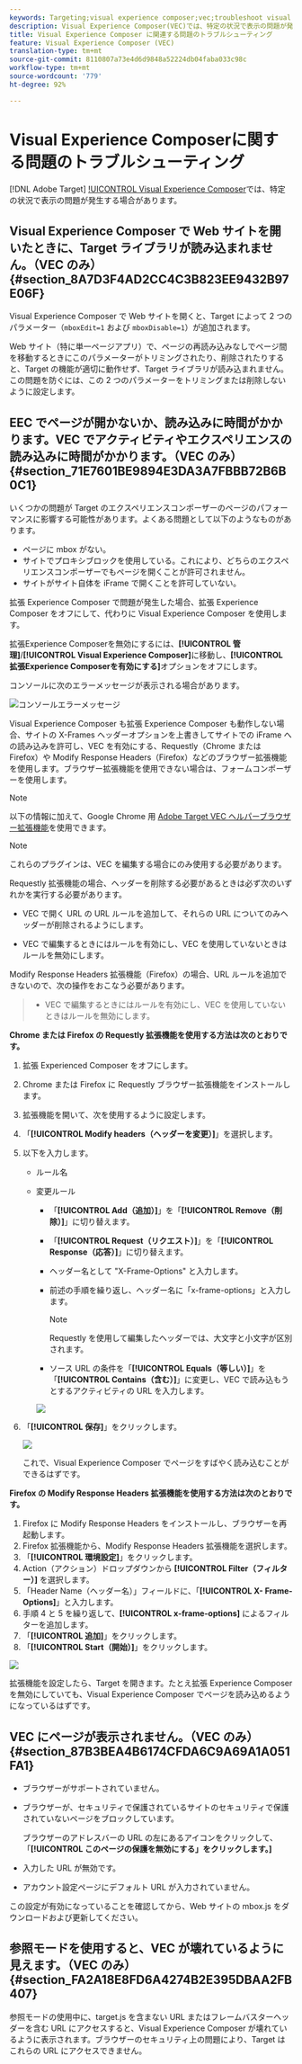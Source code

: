 ```yaml
---
keywords: Targeting;visual experience composer;vec;troubleshoot visual experience composer;troubleshooting;tls;tls 1.2
description: Visual Experience Composer(VEC)では、特定の状況で表示の問題が発生する場合があります。
title: Visual Experience Composer に関連する問題のトラブルシューティング
feature: Visual Experience Composer (VEC)
translation-type: tm+mt
source-git-commit: 8110807a73e4d6d9848a52224db04faba033c98c
workflow-type: tm+mt
source-wordcount: '779'
ht-degree: 92%

---
```



# Visual Experience Composerに関する問題のトラブルシューティング

[!DNL Adobe Target] [!UICONTROL Visual Experience Composer](VEC)では、特定の状況で表示の問題が発生する場合があります。

## Visual Experience Composer で Web サイトを開いたときに、Target ライブラリが読み込まれません。（VEC のみ）{#section_8A7D3F4AD2CC4C3B823EE9432B97E06F}

Visual Experience Composer で Web サイトを開くと、Target によって 2 つのパラメーター（`mboxEdit=1` および `mboxDisable=1`）が追加されます。

Web サイト（特に単一ページアプリ）で、ページの再読み込みなしでページ間を移動するときにこのパラメーターがトリミングされたり、削除されたりすると、Target の機能が適切に動作せず、Target ライブラリが読み込まれません。この問題を防ぐには、この 2 つのパラメーターをトリミングまたは削除しないように設定します。

## EEC でページが開かないか、読み込みに時間がかかります。VEC でアクティビティやエクスペリエンスの読み込みに時間がかかります。（VEC のみ）{#section_71E7601BE9894E3DA3A7FBBB72B6B0C1}

いくつかの問題が Target のエクスペリエンスコンポーザーのページのパフォーマンスに影響する可能性があります。よくある問題として以下のようなものがあります。

* ページに mbox がない。
* サイトでプロキシブロックを使用している。これにより、どちらのエクスペリエンスコンポーザーでもページを開くことが許可されません。
* サイトがサイト自体を iFrame で開くことを許可していない。

拡張 Experience Composer で問題が発生した場合、拡張 Experience Composer をオフにして、代わりに Visual Experience Composer を使用します。

拡張Experience Composerを無効にするには、**[!UICONTROL 管理]**/**[!UICONTROL Visual Experience Composer]**&#x200B;に移動し、**[!UICONTROL 拡張Experience Composerを有効にする]**&#x200B;オプションをオフにします。

コンソールに次のエラーメッセージが表示される場合があります。

![コンソールエラーメッセージ](/help/c-experiences/c-visual-experience-composer/r-troubleshoot-composer/assets/console_error_message.jpg)

Visual Experience Composer も拡張 Experience Composer も動作しない場合、サイトの X-Frames ヘッダーオプションを上書きしてサイトでの iFrame への読み込みを許可し、VEC を有効にする、Requestly（Chrome または Firefox）や Modify Response Headers（Firefox）などのブラウザー拡張機能を使用します。ブラウザー拡張機能を使用できない場合は、フォームコンポーザーを使用します。

>[!NOTE]
>
>以下の情報に加えて、Google Chrome 用 [Adobe Target VEC ヘルパーブラウザー拡張機能](/help/c-experiences/c-visual-experience-composer/r-troubleshoot-composer/vec-helper-browser-extension.md)を使用できます。


>[!NOTE]
>
>これらのプラグインは、VEC を編集する場合にのみ使用する必要があります。
>
>Requestly 拡張機能の場合、ヘッダーを削除する必要があるときは必ず次のいずれかを実行する必要があります。
>
>* VEC で開く URL の URL ルールを追加して、それらの URL についてのみヘッダーが削除されるようにします。
   >
   >
* VEC で編集するときにはルールを有効にし、VEC を使用していないときはルールを無効にします。
>
>
Modify Response Headers 拡張機能（Firefox）の場合、URL ルールを追加できないので、次の操作をおこなう必要があります。
>
>* VEC で編集するときにはルールを有効にし、VEC を使用していないときはルールを無効にします。


**Chrome または Firefox の Requestly 拡張機能を使用する方法は次のとおりです。**

1. 拡張 Experienced Composer をオフにします。
1. Chrome または Firefox に Requestly ブラウザー拡張機能をインストールします。
1. 拡張機能を開いて、次を使用するように設定します。
1. 「**[!UICONTROL Modify headers（ヘッダーを変更）]**」を選択します。
1. 以下を入力します。

   * ルール名
   * 変更ルール

      * 「**[!UICONTROL Add（追加）]**」を「**[!UICONTROL Remove（削除）]**」に切り替えます。
      * 「**[!UICONTROL Request（リクエスト）]**」を「**[!UICONTROL Response（応答）]**」に切り替えます。
      * ヘッダー名として &quot;X-Frame-Options&quot; と入力します。
      * 前述の手順を繰り返し、ヘッダー名に「x-frame-options」と入力します。

         >[!NOTE]
         >
         >Requestly を使用して編集したヘッダーでは、大文字と小文字が区別されます。

      * ソース URL の条件を「**[!UICONTROL Equals（等しい）]**」を「**[!UICONTROL Contains（含む）]**」に変更し、VEC で読み込もうとするアクティビティの URL を入力します。

      ![](assets/chrome_extension.png)


1. 「**[!UICONTROL 保存]**」をクリックします。

   ![](assets/requestly.png)

   これで、Visual Experience Composer でページをすばやく読み込むことができるはずです。

**Firefox の Modify Response Headers 拡張機能を使用する方法は次のとおりです。**

1. Firefox に Modify Response Headers をインストールし、ブラウザーを再起動します。
1. Firefox 拡張機能から、Modify Response Headers 拡張機能を選択します。
1. 「**[!UICONTROL 環境設定]**」をクリックします。
1. Action（アクション）ドロップダウンから **[!UICONTROL Filter（フィルター）]** を選択します。
1. 「Header Name（ヘッダー名）」フィールドに、「**[!UICONTROL X- Frame- Options]**」と入力します。
1. 手順 4 と 5 を繰り返して、**[!UICONTROL x-frame-options]** によるフィルターを追加します。
1. 「**[!UICONTROL 追加]**」をクリックします。
1. 「**[!UICONTROL Start（開始）]**」をクリックします。

![](assets/firefox_extension.png)

拡張機能を設定したら、Target を開きます。たとえ拡張 Experience Composer を無効にしていても、Visual Experience Composer でページを読み込めるようになっているはずです。

## VEC にページが表示されません。（VEC のみ） {#section_87B3BEA4B6174CFDA6C9A69A1A051FA1}

* ブラウザーがサポートされていません。
* ブラウザーが、セキュリティで保護されているサイトのセキュリティで保護されていないページをブロックしています。

   ブラウザーのアドレスバーの URL の左にあるアイコンをクリックして、「**[!UICONTROL このページの保護を無効にする」をクリックします。]**
* 入力した URL が無効です。
* アカウント設定ページにデフォルト URL が入力されていません。

この設定が有効になっていることを確認してから、Web サイトの mbox.js をダウンロードおよび更新してください。

## 参照モードを使用すると、VEC が壊れているように見えます。（VEC のみ）{#section_FA2A18E8FD6A4274B2E395DBAA2FB407}

参照モードの使用中に、target.js を含まない URL またはフレームバスターヘッダーを含む URL にアクセスすると、Visual Experience Composer が壊れているように表示されます。ブラウザーのセキュリティ上の問題により、Target はこれらの URL にアクセスできません。

